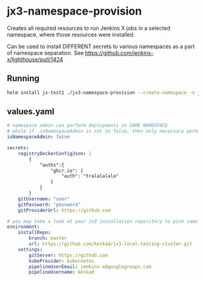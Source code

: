 # jx3-namespace-provision
Creates all required resources to run Jenkins X jobs in a selected namespace, where those resources were installed. 

Can be used to install DIFFERENT secrets to various namespaces as a part of namespace separation. See https://github.com/jenkins-x/lighthouse/pull/1424

Running
-------

```bash
helm install jx-test1 ./jx3-namespace-provision --create-namespace -n jx-test1 --values ./values.yaml
```

values.yaml
-----------

```yaml
# namespace admin can perform deployments in SAME NAMESPACE
# while if .isNamespaceAdmin is set to false, then only necessary permissions for pipeline completion (without CD part) are granted
isNamespaceAdmin: false

secrets:
    registryDockerConfigJson: |
        {
            "auths":{
                "ghcr.io": {
                    "auth": "tralalalala"
                }
            }
        }
    gitUsername: "user"
    gitPassword: "password"
    gitProviderUrl: https://github.com

# you may take a look at your jx3 installation repository to pick same values
environment:
    installRepo:
        branch: master
        url: https://github.com/keskad/jx3-local-testing-cluster.git
    settings:
        gitServer: https://github.com
        kubeProvider: kubernetes
        pipelineUserEmail: jenkins-x@googlegroups.com
        pipelineUsername: keskad
```
